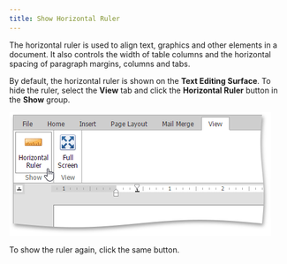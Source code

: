 ```yaml
---
title: Show Horizontal Ruler
---
```

The horizontal ruler is used to align text, graphics and other elements in a document. It also controls the width of table columns and the horizontal spacing of paragraph margins, columns and tabs.

By default, the horizontal ruler is shown on the **Text Editing Surface**. To hide the ruler, select the **View** tab and click the **Horizontal Ruler** button in the **Show** group.

![EUD_ASPxRichEdit_View_ShowRuler](../../../images/Img117877.png)

To show the ruler again, click the same button.